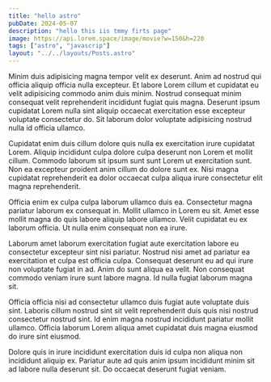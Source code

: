 ```yaml
---
title: "hello astro"
pubDate: 2024-05-07
description: "hello this iis tmmy firts page"
image: https://api.lorem.space/image/movie?w=150&h=220
tags: ["astro", "javascrip"]
layout: "../../layouts/Posts.astro"
---
```



Minim duis adipisicing magna tempor velit ex deserunt. Anim ad nostrud qui officia aliquip officia nulla excepteur. Et labore Lorem cillum et cupidatat eu velit adipisicing commodo anim duis minim. Nostrud consequat minim consequat velit reprehenderit incididunt fugiat quis magna. Deserunt ipsum cupidatat Lorem nulla sint aliquip occaecat exercitation esse excepteur voluptate consectetur do. Sit laborum dolor voluptate adipisicing nostrud nulla id officia ullamco.

Cupidatat enim duis cillum dolore quis nulla ex exercitation irure cupidatat Lorem. Aliquip incididunt culpa dolore culpa deserunt non Lorem et mollit cillum. Commodo laborum sit ipsum sunt sunt Lorem ut exercitation sunt. Non ea excepteur proident anim cillum do dolore sunt ex. Nisi magna cupidatat reprehenderit ea dolor occaecat culpa aliqua irure consectetur elit magna reprehenderit.

Officia enim ex culpa culpa laborum ullamco duis ea. Consectetur magna pariatur laborum ex consequat in. Mollit ullamco in Lorem eu sit. Amet esse mollit magna do quis labore aliquip labore ullamco. Velit cupidatat eu ex laborum officia. Ut nulla enim consequat non ea irure.

Laborum amet laborum exercitation fugiat aute exercitation labore eu consectetur excepteur sint nisi pariatur. Nostrud nisi amet ad pariatur ea exercitation et culpa est officia culpa. Consequat deserunt eu ad qui irure non voluptate fugiat in ad. Anim do sunt aliqua ea velit. Non consequat commodo veniam irure sunt labore magna. Id nulla fugiat laborum magna sit.

Officia officia nisi ad consectetur ullamco duis fugiat aute voluptate duis sint. Laboris cillum nostrud sint sit velit reprehenderit duis quis nisi nostrud consectetur nostrud sint. Id enim magna nostrud incididunt pariatur mollit ullamco. Officia laborum Lorem aliqua amet cupidatat duis magna eiusmod do irure sint eiusmod.

Dolore quis in irure incididunt exercitation duis id culpa non aliqua non incididunt aliquip ex. Pariatur aute ad quis anim ipsum incididunt minim sit ad labore nulla deserunt sit. Do occaecat deserunt fugiat veniam.